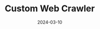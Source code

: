 ---
title: "Custom Web Crawler"
description: "This repo contains a custom web crawler to scan websites about a chosen topic and extrapolate facts about it using Spring AI locally."
date: 2024-03-10
layout: layout.html
tags: [projects]
link: "https://github.com/DomenicoSacco94/custom-web-crawler"
---